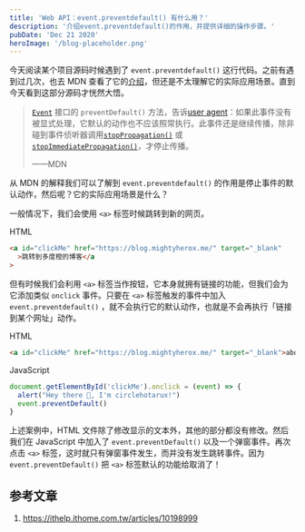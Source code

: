 ```yaml
---
title: 'Web API：event.preventdefault() 有什么用？'
description: '介绍event.preventdefault()的作用，并提供详细的操作步骤。'
pubDate: 'Dec 21 2020'
heroImage: '/blog-placeholder.png'
---
```


今天阅读某个项目源码时候遇到了 `event.preventdefault()` 这行代码。之前有遇到过几次，也去 MDN 查看了它的[介绍](https://developer.mozilla.org/zh-CN/docs/Web/API/Event/preventDefault)，但还是不太理解它的实际应用场景。直到今天看到这部分源码才恍然大悟。

> [`Event`](https://developer.mozilla.org/zh-CN/docs/Web/API/Event) 接口的 `preventDefault()` 方法，告诉[user agent](https://developer.mozilla.org/zh-CN/docs/Glossary/User_agent)：如果此事件没有被显式处理，它默认的动作也不应该照常执行。此事件还是继续传播，除非碰到事件侦听器调用[`stopPropagation()`](https://developer.mozilla.org/zh-CN/docs/Web/API/Event/stopPropagation) 或[`stopImmediatePropagation()`](https://developer.mozilla.org/zh-CN/docs/Web/API/Event/stopImmediatePropagation)，才停止传播。
>
> ——MDN

从 MDN 的解释我们可以了解到 `event.preventdefault()` 的作用是停止事件的默认动作，然后呢？它的实际应用场景是什么？

一般情况下，我们会使用 `<a>` 标签时候跳转到新的网页。

HTML

```html
<a id="clickMe" href="https://blog.mightyherox.me/" target="_blank"
  >跳转到多度橙的博客</a
>
```

但有时候我们会利用 `<a>` 标签当作按钮，它本身就拥有链接的功能，但我们会为它添加类似 `onclick` 事件。只要在 `<a>` 标签触发的事件中加入 `event.preventdefault()` ，就不会执行它的默认动作，也就是不会再执行「链接到某个网址」动作。

HTML

```html
<a id="clickMe" href="https://blog.mightyherox.me/" target="_blank">about Me</a>
```

JavaScript

```javascript
document.getElementById('clickMe').onclick = (event) => {
  alert("Hey there 👋, I'm circlehotarux!")
  event.preventDefault()
}
```

上述案例中，HTML 文件除了修改显示的文本外，其他的部分都没有修改。然后我们在 JavaScript 中加入了 `event.preventDefault()` 以及一个弹窗事件。再次点击 `<a>` 标签，这时就只有弹窗事件发生，而并没有发生跳转事件。因为 `event.preventDefault()` 把 `<a>` 标签默认的功能给取消了！

## 参考文章

1. https://ithelp.ithome.com.tw/articles/10198999
